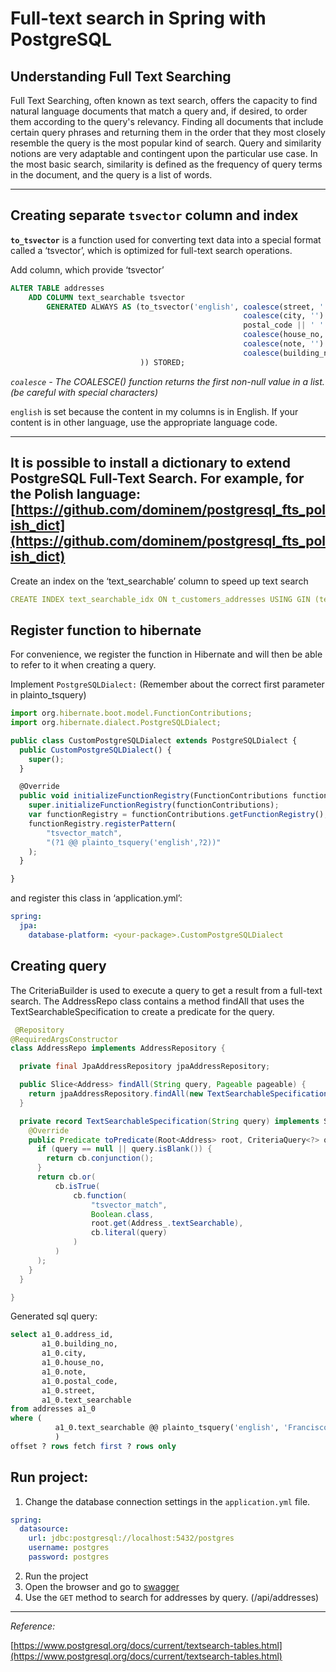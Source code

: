 # Full-text search in Spring with PostgreSQL

## **Understanding** Full Text Searching

Full Text Searching, often known as text search, offers the capacity to find natural language documents that match a query and, if desired, to order them according to the query's relevancy. Finding all documents that include certain query phrases and returning them in the order that they most closely resemble the query is the most popular kind of search. Query and similarity notions are very adaptable and contingent upon the particular use case. In the most basic search, similarity is defined as the frequency of query terms in the document, and the query is a list of words.

---
## Creating separate `tsvector` column and index

**`to_tsvector`** is a function used for converting text data into a special format called a ‘tsvector’, which is optimized for full-text search operations.

Add column, which provide ‘tsvector’

```sql
ALTER TABLE addresses
    ADD COLUMN text_searchable tsvector
        GENERATED ALWAYS AS (to_tsvector('english', coalesce(street, '') || ' ' ||
                                                    coalesce(city, '') || ' ' ||
                                                    postal_code || ' ' ||
                                                    coalesce(house_no, '') || ' ' ||
                                                    coalesce(note, '') || ' ' ||
                                                    coalesce(building_no, '')
                             )) STORED;
```

*`coalesce` - The COALESCE() function returns the first non-null value in a list. (be careful with special characters)*

`english` is set because the content in my columns is in English. If your content is in other language, use the appropriate language code.

---
It is possible to install a dictionary to extend **PostgreSQL Full-Text Search**.
For example, for the Polish language:
[https://github.com/dominem/postgresql_fts_polish_dict](https://github.com/dominem/postgresql_fts_polish_dict)
---

Create an index on the ‘text_searchable’ column to speed up text search

```yaml
CREATE INDEX text_searchable_idx ON t_customers_addresses USING GIN (text_searchable);
```


## Register function to hibernate

For convenience, we register the function in Hibernate and will then be able to refer to it when creating a query.

Implement `PostgreSQLDialect:` (Remember about the correct first parameter in plainto_tsquery)

```jsx
import org.hibernate.boot.model.FunctionContributions;
import org.hibernate.dialect.PostgreSQLDialect;

public class CustomPostgreSQLDialect extends PostgreSQLDialect {
  public CustomPostgreSQLDialect() {
    super();
  }

  @Override
  public void initializeFunctionRegistry(FunctionContributions functionContributions) {
    super.initializeFunctionRegistry(functionContributions);
    var functionRegistry = functionContributions.getFunctionRegistry();
    functionRegistry.registerPattern(
        "tsvector_match",
        "(?1 @@ plainto_tsquery('english',?2))"
    );
  }

}
```

and register this class in ‘application.yml’:

```yaml
spring:
  jpa:
    database-platform: <your-package>.CustomPostgreSQLDialect
```

## Creating query

The CriteriaBuilder is used to execute a query to get a result from a full-text search. The AddressRepo class contains a method findAll that uses the TextSearchableSpecification to create a predicate for the query.
```java
 @Repository
@RequiredArgsConstructor
class AddressRepo implements AddressRepository {

  private final JpaAddressRepository jpaAddressRepository;

  public Slice<Address> findAll(String query, Pageable pageable) {
    return jpaAddressRepository.findAll(new TextSearchableSpecification(query), pageable);
  }

  private record TextSearchableSpecification(String query) implements Specification<Address> {
    @Override
    public Predicate toPredicate(Root<Address> root, CriteriaQuery<?> q, CriteriaBuilder cb) {
      if (query == null || query.isBlank()) {
        return cb.conjunction();
      }
      return cb.or(
          cb.isTrue(
              cb.function(
                  "tsvector_match",
                  Boolean.class,
                  root.get(Address_.textSearchable),
                  cb.literal(query)
              )
          )
      );
    }
  }

} 
```

Generated sql query:
```sql
select a1_0.address_id,
       a1_0.building_no,
       a1_0.city,
       a1_0.house_no,
       a1_0.note,
       a1_0.postal_code,
       a1_0.street,
       a1_0.text_searchable
from addresses a1_0
where (
          a1_0.text_searchable @@ plainto_tsquery('english', 'Francisco San Golden ')
          )
offset ? rows fetch first ? rows only
```

## Run project:

1. Change the database connection settings in the `application.yml` file.
```yaml
spring:
  datasource:
    url: jdbc:postgresql://localhost:5432/postgres
    username: postgres
    password: postgres
```
2. Run the project
3. Open the browser and go to [swagger](http://localhost:8080/swagger-ui/index.html)
4. Use the `GET` method to search for addresses by query. (/api/addresses)
---

*Reference:*

[https://www.postgresql.org/docs/current/textsearch-tables.html](https://www.postgresql.org/docs/current/textsearch-tables.html)